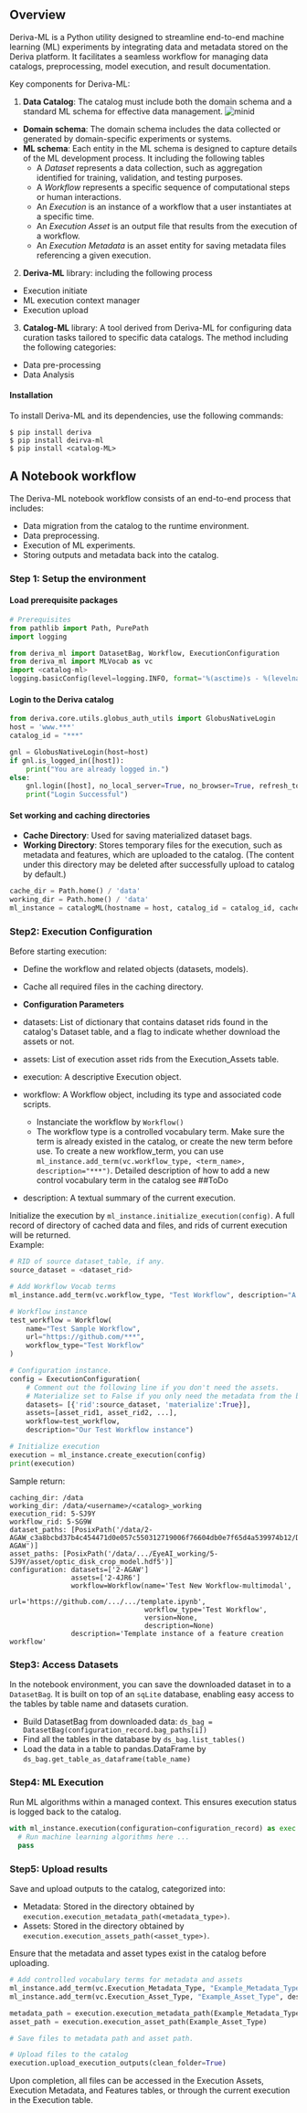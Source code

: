 ## Overview
Deriva-ML is a Python utility designed to streamline end-to-end machine learning (ML) experiments by integrating data 
and metadata stored on the Deriva platform. It facilitates a seamless workflow for managing data catalogs, preprocessing, 
model execution, and result documentation.

Key components for Deriva-ML:

1. **Data Catalog**: The catalog must include both the domain schema and a standard ML schema for effective data management.
  ![minid](../assets/ERD.png)
  - **Domain schema**: The domain schema includes the data collected or generated by domain-specific experiments or systems.
  - **ML schema**: Each entity in the ML schema is designed to capture details of the ML development process. It including the following tables
    - A *Dataset* represents a data collection, such as aggregation identified for training, validation, and testing purposes.
    - A *Workflow* represents a specific sequence of computational steps or human interactions.
    - An *Execution* is an instance of a workflow that a user instantiates at a specific time. 
    - An *Execution Asset* is an output file that results from the execution of a workflow.
    - An *Execution Metadata* is an asset entity for saving metadata files referencing a given execution.

2. **Deriva-ML** library: including the following process
  - Execution initiate
  - ML execution context manager
  - Execution upload

3. **Catalog-ML** library: A tool derived from Deriva-ML for configuring data curation tasks tailored to specific data catalogs.
The method including the following categories:
  - Data pre-processing
  - Data Analysis 

#### Installation
To install Deriva-ML and its dependencies, use the following commands:
```
$ pip install deriva
$ pip install deirva-ml 
$ pip install <catalog-ML>
```

## A Notebook workflow
The Deriva-ML notebook workflow consists of an end-to-end process that includes:
- Data migration from the catalog to the runtime environment. 
- Data preprocessing. 
- Execution of ML experiments. 
- Storing outputs and metadata back into the catalog.

### Step 1: Setup the environment
#### Load prerequisite packages
```python
# Prerequisites
from pathlib import Path, PurePath
import logging

from deriva_ml import DatasetBag, Workflow, ExecutionConfiguration
from deriva_ml import MLVocab as vc
import <catalog-ml>
logging.basicConfig(level=logging.INFO, format='%(asctime)s - %(levelname)s - %(message)s', force=True)
```
#### Login to the Deriva catalog
```python
from deriva.core.utils.globus_auth_utils import GlobusNativeLogin
host = 'www.***'
catalog_id = "***"

gnl = GlobusNativeLogin(host=host)
if gnl.is_logged_in([host]):
    print("You are already logged in.")
else:
    gnl.login([host], no_local_server=True, no_browser=True, refresh_tokens=True, update_bdbag_keychain=True)
    print("Login Successful")
```

#### Set working and caching directories
- **Cache Directory**: Used for saving materialized dataset bags. 
- **Working Directory**: Stores temporary files for the execution, such as metadata and features, which are uploaded to the catalog.
  (The content under this directory may be deleted after successfully upload to catalog by default.)
```python
cache_dir = Path.home() / 'data'
working_dir = Path.home() / 'data'
ml_instance = catalogML(hostname = host, catalog_id = catalog_id, cache_dir= cache_dir, working_dir=working_dir)
```

### Step2: Execution Configuration
Before starting execution:
- Define the workflow and related objects (datasets, models).
- Cache all required files in the caching directory.

- **Configuration Parameters**
- datasets: List of dictionary that contains dataset rids found in the catalog's Dataset table, and a flag to 
  indicate whether download the assets or not.
- assets: List of execution asset rids from the Execution_Assets table.
- execution: A descriptive Execution object.
- workflow: A Workflow object, including its type and associated code scripts.
  - Instanciate the workflow by `Workflow()`
  - The workflow type is a controlled vocabulary term. Make sure the term is already existed in the catalog, 
  or create the new term before use. To create a new workflow_term, you can use 
  `ml_instance.add_term(vc.workflow_type, <term_name>, description="***")`. Detailed description of how to add a new control
  vocabulary term in the catalog see ##ToDo
- description: A textual summary of the current execution.

Initialize the execution by `ml_instance.initialize_execution(config)`.
A full record of directory of cached data and files, and rids of current execution will be returned.\
Example:
```python
# RID of source dataset_table, if any.
source_dataset = <dataset_rid>

# Add Workflow Vocab terms
ml_instance.add_term(vc.workflow_type, "Test Workflow", description="A test Workflow for new DM")

# Workflow instance
test_workflow = Workflow(
    name="Test Sample Workflow",
    url="https://github.com/***",
    workflow_type="Test Workflow"
)

# Configuration instance.
config = ExecutionConfiguration(
    # Comment out the following line if you don't need the assets.
    # Materialize set to False if you only need the metadata from the bag, and not the assets.
    datasets= [{'rid':source_dataset, 'materialize':True}],
    assets=[asset_rid1, asset_rid2, ...],
    workflow=test_workflow,
    description="Our Test Workflow instance")

# Initialize execution
execution = ml_instance.create_execution(config)
print(execution)
```

Sample return:
```
caching_dir: /data
working_dir: /data/<username>/<catalog>_working
execution_rid: 5-SJ9Y
workflow_rid: 5-SG9W
dataset_paths: [PosixPath('/data/2-AGAW_c3a8bcbd37b4c454471d0e057c550312719006f76604db0e7f65d4a539974b12/Dataset_2-AGAW')]
asset_paths: [PosixPath('/data/.../EyeAI_working/5-SJ9Y/asset/optic_disk_crop_model.hdf5')]
configuration: datasets=['2-AGAW'] 
               assets=['2-4JR6'] 
               workflow=Workflow(name='Test New Workflow-multimodal', 
                                 url='https://github.com/.../.../template.ipynb', 
                                 workflow_type='Test Workflow', 
                                 version=None, 
                                 description=None) 
               description='Template instance of a feature creation workflow'
```
### Step3: Access Datasets
In the notebook environment, you can save the downloaded dataset in to a `DatasetBag`.
It is built on top of an `sqLite` database, enabling easy access to the tables by table name and datasets curation.
- Build DatasetBag from downloaded data: `ds_bag = DatasetBag(configuration_record.bag_paths[i])`
- Find all the tables in the database by `ds_bag.list_tables()`
- Load the data in a table to pandas.DataFrame by `ds_bag.get_table_as_dataframe(table_name)`

### Step4: ML Execution
Run ML algorithms within a managed context. This ensures execution status is logged back to the catalog.
```python
with ml_instance.execution(configuration=configuration_record) as exec:
  # Run machine learning algorithms here ...
  pass
```

### Step5: Upload results
Save and upload outputs to the catalog, categorized into:

- Metadata: Stored in the directory obtained by `execution.execution_metadata_path(<metadata_type>)`.
- Assets: Stored in the directory obtained by `execution.execution_assets_path(<asset_type>)`.

Ensure that the metadata and asset types exist in the catalog before uploading.
```python
# Add controlled vocabulary terms for metadata and assets
ml_instance.add_term(vc.Execution_Metadata_Type, "Example_Metadata_Type", description="Metadata Type description")
ml_instance.add_term(vc.Execution_Asset_Type, "Example_Asset_Type", description="Asset Type description")

metadata_path = execution.execution_metadata_path(Example_Metadata_Type)
asset_path = execution.execution_asset_path(Example_Asset_Type)

# Save files to metadata path and asset path.

# Upload files to the catalog
execution.upload_execution_outputs(clean_folder=True)
```

Upon completion, all files can be accessed in the Execution Assets, Execution Metadata, and Features tables, 
or through the current execution in the Execution table.






